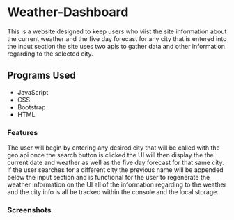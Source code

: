 # Weather-Dashboard
This is a website designed to keep users who viist the site information about the current weather and the five day forecast for any city that is entered into the input section the site uses two apis to gather data and other information regarding to the selected city.

## Programs Used
- JavaScript
- CSS
- Bootstrap
- HTML

### Features
The user will begin by entering any  desired city that will be called with the geo api once the search button is clicked the UI will then display the the current date and weather as well as the five day forecast for that same city. If the user searches for a different city the previous name will be appended below the input section and is functional for the user to regenerate the weather information on the UI all of the information regarding to the weather and the city info is all be tracked within the console and the local storage.

### Screenshots
